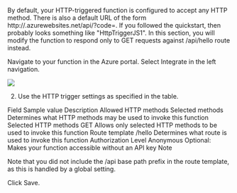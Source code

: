 By default, your HTTP-triggered function is configured to accept any HTTP method. There is also a default URL of the form http://<yourapp>.azurewebsites.net/api/<funcname>?code=<functionkey>. If you followed the quickstart, then <funcname> probably looks something like "HttpTriggerJS1". In this section, you will modify the function to respond only to GET requests against /api/hello route instead.

Navigate to your function in the Azure portal. Select Integrate in the left navigation.

![](https://github.com/fenago/katacoda-scenarios/raw/master/azure-functions/azure-functions-serverless-api/steps/3/1.png)

2. Use the HTTP trigger settings as specified in the table.

Field	Sample value	Description
Allowed HTTP methods	Selected methods	Determines what HTTP methods may be used to invoke this function
Selected HTTP methods	GET	Allows only selected HTTP methods to be used to invoke this function
Route template	/hello	Determines what route is used to invoke this function
Authorization Level	Anonymous	Optional: Makes your function accessible without an API key
 Note

Note that you did not include the /api base path prefix in the route template, as this is handled by a global setting.

Click Save.
